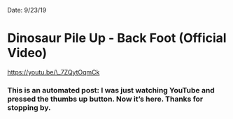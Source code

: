 Date: 9/23/19

# Dinosaur Pile Up - Back Foot (Official Video)

https://youtu.be/\_7ZQytOqmCk

### This is an automated post: I was just watching YouTube and pressed the thumbs up button. Now it’s here. Thanks for stopping by.